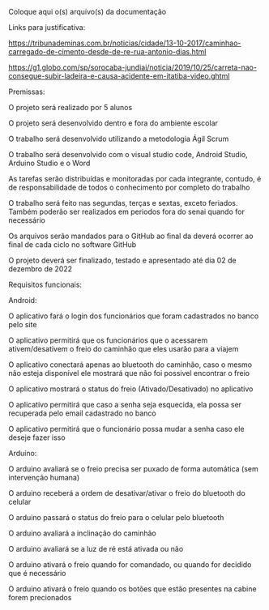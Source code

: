 Coloque aqui o(s) arquivo(s) da documentação


Links para justificativa:

https://tribunademinas.com.br/noticias/cidade/13-10-2017/caminhao-carregado-de-cimento-desde-de-re-rua-antonio-dias.html

https://g1.globo.com/sp/sorocaba-jundiai/noticia/2019/10/25/carreta-nao-consegue-subir-ladeira-e-causa-acidente-em-itatiba-video.ghtml

Premissas: 

O projeto será realizado por 5 alunos

O projeto será desenvolvido dentro e fora do ambiente escolar

O trabalho será desenvolvido utilizando a metodologia Ágil Scrum

O trabalho será desenvolvido com o visual studio code, Android Studio, Arduino Studio e o Word

As tarefas serão distribuídas e monitoradas por cada integrante, contudo, é de responsabilidade de todos o conhecimento por completo do trabalho

O trabalho será feito nas segundas, terças e sextas, exceto feriados. Também poderão ser realizados em periodos fora do senai quando for necessário

Os arquivos serão mandados para o GitHub ao final da  deverá ocorrer ao final de cada ciclo no software GitHub

O projeto deverá ser finalizado, testado e apresentado até dia 02 de dezembro de 2022

Requisitos funcionais:

Android: 

O aplicativo fará o login dos funcionários que foram cadastrados no banco pelo site

O aplicativo permitirá que os funcionários que o acessarem ativem/desativem o freio do caminhão que eles usarão para a viajem

O aplicativo conectará apenas ao bluetooth do caminhão, caso o mesmo não esteja disponível ele mostrará que não foi possivel encontrar o freio

O aplicativo mostrará o status do freio (Ativado/Desativado) no aplicativo

O aplicativo permitirá que caso a senha seja esquecida, ela possa ser recuperada pelo email cadastrado no banco

O aplicativo permitirá que o funcionário possa mudar a senha caso ele deseje fazer isso


Arduíno:

O arduino avaliará se o freio precisa ser puxado de forma automática (sem intervenção humana)

O arduino receberá a ordem de desativar/ativar o freio do bluetooth do celular

O arduino passará o status do freio para o celular pelo bluetooth

O arduino avaliará a inclinação do caminhão

O arduino avaliará se a luz de ré está ativada ou não

O arduino ativará o freio quando for comandado, ou quando for decidido que é necessário

O arduino ativará o freio quando os botões que estão presentes na cabine forem precionados
